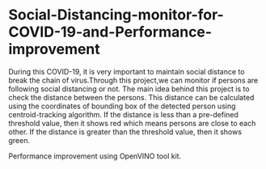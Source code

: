 # Social-Distancing-monitor-for-COVID-19-and-Performance-improvement

During this COVID-19, it is very important to maintain social distance to break the chain of virus.Through this project,we can monitor if persons are following social distancing or not. 
The main idea behind this project is to check the distance between the persons. 
This distance can be calculated using the coordinates of bounding box of the detected person using centroid-tracking algorithm.
If the distance is less than a pre-defined threshold value, then it shows red which means persons are close to each other.
If the distance is greater than the threshold value, then it shows green. 

Performance improvement using OpenVINO tool kit.
